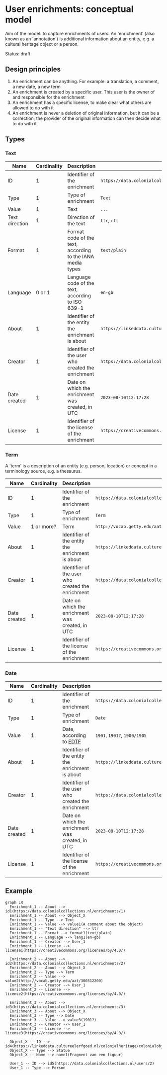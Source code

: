 # User enrichments: conceptual model

Aim of the model: to capture enrichments of users. An 'enrichment' (also known as an 'annotation') is additional information about an entity, e.g. a cultural heritage object or a person.

Status: draft

## Design principles

1. An enrichment can be anything. For example: a translation, a comment, a new date, a new term
1. An enrichment is created by a specific user. This user is the owner of and responsible for the enrichment
1. An enrichment has a specific license, to make clear what others are allowed to do with it
1. An enrichment is never a deletion of original information, but it can be a correction; the provider of the original information can then decide what to do with it

## Types

### Text

|Name|Cardinality|Description|Example|
|-|-|-|-|
|ID|1|Identifier of the enrichment|`https://data.colonialcollections.nl/enrichments/1`|
|Type|1|Type of enrichment|`Text`|
|Value|1|Text|`...`|
|Text direction|1|Direction of the text|`ltr`, `rtl`|
|Format|1|Format code of the text, according to the IANA media types|`text/plain`|
|Language|0 or 1|Language code of the text, according to ISO 639-1|`en-gb`|
|About|1|Identifier of the entity the enrichment is about|`https://linkeddata.cultureelerfgoed.nl/colonialheritage/colonialobjects/id/13290`|
|Creator|1|Identifier of the user who created the enrichment|`https://data.colonialcollections.nl/users/2`|
|Date created|1|Date on which the enrichment was created, in UTC|`2023-08-10T12:17:28`|
|License|1|Identifier of the license of the enrichment|`https://creativecommons.org/licenses/by/4.0/`|

### Term

A 'term' is a description of an entity (e.g. person, location) or concept in a terminology source, e.g. a thesaurus.

|Name|Cardinality|Description|Example|
|-|-|-|-|
|ID|1|Identifier of the enrichment|`https://data.colonialcollections.nl/enrichments/2`|
|Type|1|Type of enrichment|`Term`|
|Value|1 or more?|Term|`http://vocab.getty.edu/aat/300312200`|
|About|1|Identifier of the entity the enrichment is about|`https://linkeddata.cultureelerfgoed.nl/colonialheritage/colonialobjects/id/13290`|
|Creator|1|Identifier of the user who created the enrichment|`https://data.colonialcollections.nl/users/2`|
|Date created|1|Date on which the enrichment was created, in UTC|`2023-08-10T12:17:28`|
|License|1|Identifier of the license of the enrichment|`https://creativecommons.org/licenses/by/4.0/`|

### Date

|Name|Cardinality|Description|Example|
|-|-|-|-|
|ID|1|Identifier of the enrichment|`https://data.colonialcollections.nl/enrichments/3`|
|Type|1|Type of enrichment|`Date`|
|Value|1|Date, according to [EDTF](https://www.loc.gov/standards/datetime/)|`1901`, `1901?`, `1900/1905`|
|About|1|Identifier of the entity the enrichment is about|`https://linkeddata.cultureelerfgoed.nl/colonialheritage/colonialobjects/id/13290`|
|Creator|1|Identifier of the user who created the enrichment|`https://data.colonialcollections.nl/users/2`|
|Date created|1|Date on which the enrichment was created, in UTC|`2023-08-10T12:17:28`|
|License|1|Identifier of the license of the enrichment|`https://creativecommons.org/licenses/by/4.0/`|

## Example

```mermaid
graph LR
  Enrichment_1 -- About --> id1(https://data.colonialcollections.nl/enrichments/1)
  Enrichment_1 -- About --> Object_X
  Enrichment_1 -- Type --> Text
  Enrichment_1 -- Value --> value1(A comment about the object)
  Enrichment_1 -- "Text direction" --> ltr
  Enrichment_1 -- Format --> format1(text/plain)
  Enrichment_1 -- Language --> lang1(en-gb)
  Enrichment_1 -- Creator --> User_1
  Enrichment_1 -- License --> license1(https://creativecommons.org/licenses/by/4.0/)

  Enrichment_2 -- About --> id2(https://data.colonialcollections.nl/enrichments/2)
  Enrichment_2 -- About --> Object_X
  Enrichment_2 -- Type --> Term
  Enrichment_2 -- Value --> value2(http://vocab.getty.edu/aat/300312200)
  Enrichment_2 -- Creator --> User_1
  Enrichment_2 -- License --> license2(https://creativecommons.org/licenses/by/4.0/)

  Enrichment_3 -- About --> id3(https://data.colonialcollections.nl/enrichments/3)
  Enrichment_3 -- About --> Object_X
  Enrichment_3 -- Type --> Date
  Enrichment_3 -- Value --> value3(1901?)
  Enrichment_3 -- Creator --> User_1
  Enrichment_3 -- License --> license3(https://creativecommons.org/licenses/by/4.0/)

  Object_X -- ID --> id4(https://linkeddata.cultureelerfgoed.nl/colonialheritage/colonialobjects/id/13290)
  Object_X -- Type --> Statue
  Object_X -- Name --> name1(Fragment van een figuur)

  User_1 -- ID --> id5(https://data.colonialcollections.nl/users/2)
  User_1 -- Type --> Person
```
